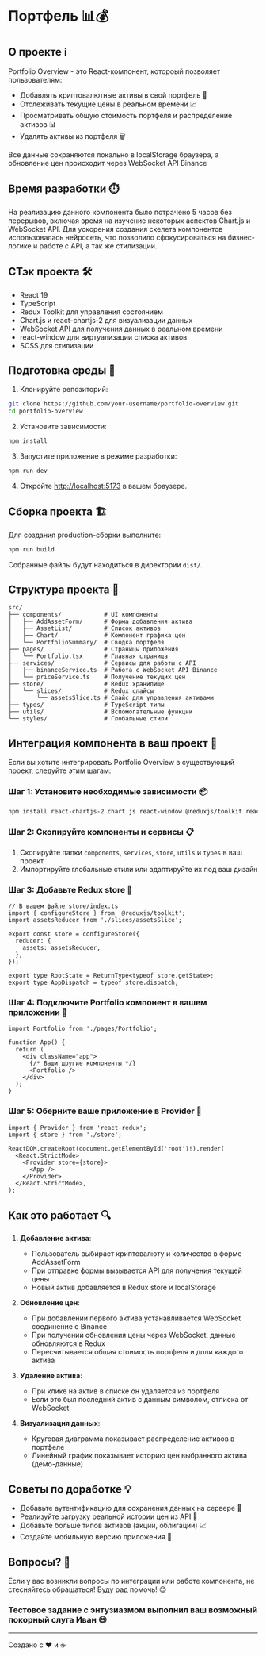 # Портфель 📊💰

## О проекте ℹ️

Portfolio Overview - это React-компонент, котороый позволяет пользователям:
- Добавлять криптовалютные активы в свой портфель 📝
- Отслеживать текущие цены в реальном времени 📈
- Просматривать общую стоимость портфеля и распределение активов 📊
- Удалять активы из портфеля 🗑️

Все данные сохраняются локально в localStorage браузера, а обновление цен происходит через WebSocket API Binance

## Время разработки ⏱️

На реализацию данного компонента было потрачено 5 часов без перерывов, включая время на изучение некоторых аспектов Chart.js и WebSocket API. Для ускорения создания скелета компонентов использовалась нейросеть, что позволило сфокусироваться на бизнес-логике и работе с API, а так же стилизации.

## СТэк проекта 🛠️

- React 19
- TypeScript
- Redux Toolkit для управления состоянием
- Chart.js и react-chartjs-2 для визуализации данных
- WebSocket API для получения данных в реальном времени
- react-window для виртуализации списка активов
- SCSS для стилизации

## Подготовка среды 🚀

1. Клонируйте репозиторий:
```bash
git clone https://github.com/your-username/portfolio-overview.git
cd portfolio-overview
```

2. Установите зависимости:
```bash
npm install
```

3. Запустите приложение в режиме разработки:
```bash
npm run dev
```

4. Откройте [http://localhost:5173](http://localhost:5173) в вашем браузере.

## Сборка проекта 🏗️

Для создания production-сборки выполните:
```bash
npm run build
```

Собранные файлы будут находиться в директории `dist/`.

## Структура проекта 📁

```
src/
├── components/            # UI компоненты
│   ├── AddAssetForm/      # Форма добавления актива
│   ├── AssetList/         # Список активов
│   ├── Chart/             # Компонент графика цен
│   └── PortfolioSummary/  # Сводка портфеля
├── pages/                 # Страницы приложения
│   └── Portfolio.tsx      # Главная страница
├── services/              # Сервисы для работы с API
│   ├── binanceService.ts  # Работа с WebSocket API Binance
│   └── priceService.ts    # Получение текущих цен
├── store/                 # Redux хранилище
│   └── slices/            # Redux слайсы
│       └── assetsSlice.ts # Слайс для управления активами
├── types/                 # TypeScript типы
├── utils/                 # Вспомогательные функции
└── styles/                # Глобальные стили
```

## Интеграция компонента в ваш проект 🔄

Если вы хотите интегрировать Portfolio Overview в существующий проект, следуйте этим шагам:

### Шаг 1: Установите необходимые зависимости 📦

```bash
npm install react-chartjs-2 chart.js react-window @reduxjs/toolkit react-redux socket.io-client uuid axios
```

### Шаг 2: Скопируйте компоненты и сервисы 📋

1. Скопируйте папки `components`, `services`, `store`, `utils` и `types` в ваш проект
2. Импортируйте глобальные стили или адаптируйте их под ваш дизайн

### Шаг 3: Добавьте Redux store 🧩

```tsx
// В вашем файле store/index.ts
import { configureStore } from '@reduxjs/toolkit';
import assetsReducer from './slices/assetsSlice';

export const store = configureStore({
  reducer: {
    assets: assetsReducer,
  },
});

export type RootState = ReturnType<typeof store.getState>;
export type AppDispatch = typeof store.dispatch;
```

### Шаг 4: Подключите Portfolio компонент в вашем приложении 🔌

```tsx
import Portfolio from './pages/Portfolio';

function App() {
  return (
    <div className="app">
      {/* Ваши другие компоненты */}
      <Portfolio />
    </div>
  );
}
```

### Шаг 5: Оберните ваше приложение в Provider 🎁

```tsx
import { Provider } from 'react-redux';
import { store } from './store';

ReactDOM.createRoot(document.getElementById('root')!).render(
  <React.StrictMode>
    <Provider store={store}>
      <App />
    </Provider>
  </React.StrictMode>,
);
```

## Как это работает 🔍

1. **Добавление актива**: 
   - Пользователь выбирает криптовалюту и количество в форме AddAssetForm
   - При отправке формы вызывается API для получения текущей цены
   - Новый актив добавляется в Redux store и localStorage

2. **Обновление цен**:
   - При добавлении первого актива устанавливается WebSocket соединение с Binance
   - При получении обновления цены через WebSocket, данные обновляются в Redux
   - Пересчитывается общая стоимость портфеля и доли каждого актива

3. **Удаление актива**:
   - При клике на актив в списке он удаляется из портфеля
   - Если это был последний актив с данным символом, отписка от WebSocket

4. **Визуализация данных**:
   - Круговая диаграмма показывает распределение активов в портфеле
   - Линейный график показывает историю цен выбранного актива (демо-данные)

## Советы по доработке 💡

- Добавьте аутентификацию для сохранения данных на сервере 🔐
- Реализуйте загрузку реальной истории цен из API 📅
- Добавьте больше типов активов (акции, облигации) 📈
- Создайте мобильную версию приложения 📱

## Вопросы? 🤔

Если у вас возникли вопросы по интеграции или работе компонента, не стесняйтесь обращаться! Буду рад помочь! 😊

### Тестовое задание с энтузиазмом выполнил ваш возможный покорный слуга Иван 😄

---

Создано с ❤️ и ☕
